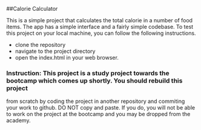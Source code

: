 ##Calorie Calculator

This is a simple project that calculates the total calorie in a number of food items. The app has a simple interface and
a fairly simple codebase. To test this project on your local machine, you can follow the following instructions.

- clone the repository
- navigate to the project directory
- open the index.html in your web browser.

### Instruction: This project is a study project towards the bootcamp which comes up shortly. You should rebuild this project
from scratch by coding the project in another repository and commiting your work to github. DO NOT copy and paste. If you do,
you will not be able to work on the project at the bootcamp and you may be dropped from the academy.
